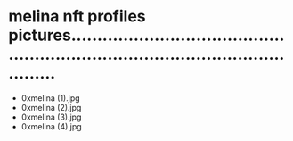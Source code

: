 # melina nft profiles pictures.......................................................................................................
- 0xmelina (1).jpg
- 0xmelina (2).jpg
- 0xmelina (3).jpg
- 0xmelina (4).jpg
